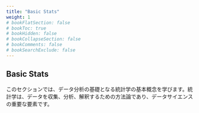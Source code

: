 ```yaml
---
title: "Basic Stats"
weight: 1
# bookFlatSection: false
# bookToc: true
# bookHidden: false
# bookCollapseSection: false
# bookComments: false
# bookSearchExclude: false
---
```


## Basic Stats

このセクションでは、データ分析の基礎となる統計学の基本概念を学びます。統計学は、データを収集、分析、解釈するための方法論であり、データサイエンスの重要な要素です。
